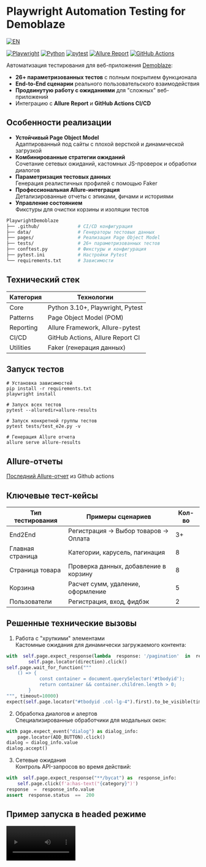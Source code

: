 # Playwright Automation Testing for Demoblaze

[![EN](https://img.shields.io/badge/EN-english-CC0000?logo=unitedkingdom&logoColor=white)](https://github.com/Ewerall/PlaywrightDemoblaze/blob/main/Readme.en.md)

[![Playwright](https://img.shields.io/badge/Playwright-2EAD33?logo=playwright&logoColor=white)](https://playwright.dev/)
[![Python](https://img.shields.io/badge/Python-3776AB?logo=python&logoColor=white)](https://www.python.org/)
[![pytest](https://img.shields.io/badge/pytest-0A9EDC?logo=pytest&logoColor=white)](https://docs.pytest.org/)
[![Allure Report](https://img.shields.io/badge/Allure_Report-FF4882?logo=allure&logoColor=white)](https://qameta.io/allure-report/)
[![GitHub Actions](https://img.shields.io/badge/GitHub_Actions-2088FF?logo=githubactions&logoColor=white)](https://github.com/Ewerall/PlaywrightDemoblaze/actions/workflows/ci.yml)

Автоматизация тестирования для веб-приложения [Demoblaze](https://demoblaze.com):
- **26+ параметризованных тестов** с полным покрытием функционала
- **End-to-End сценарии** реального пользовательского взаимодействия
- **Продвинутую работу с ожиданиями** для "сложных" веб-приложений
- Интеграцию с **Allure Report** и **GitHub Actions CI/CD**

## Особенности реализации

- **Устойчивый Page Object Model**  
  Адаптированный под сайты с плохой версткой и динамической загрузкой
- **Комбинированные стратегии ожиданий**  
  Сочетание сетевых ожиданий, кастомных JS-проверок и обработки диалогов
- **Параметризация тестовых данных**  
  Генерация реалистичных профилей с помощью Faker
- **Профессиональная Allure-интеграция**  
  Детализированные отчеты с эпиками, фичами и историями
- **Управление состоянием**  
  Фикстуры для очистки корзины и изоляции тестов

```bash
PlaywrightDemoblaze
├── .github/              # CI/CD конфигурация
├── data/                 # Генераторы тестовых данных
├── pages/                # Реализация Page Object Model
├── tests/                # 26+ параметризованных тестов
├── conftest.py           # Фикстуры и конфигурация
├── pytest.ini            # Настройки Pytest
└── requirements.txt      # Зависимости
```

## Технический стек

| Категория  | Технологии |
|--|--|
| Core | Python 3.10+, Playwright, Pytest |]
| Patterns | Page Object Model (POM)|
| Reporting| Allure Framework, Allure-pytest|
| CI/CD | GitHub Actions, Allure Report CI |
| Utilities | Faker (генерация данных) |

## Запуск тестов
```
# Установка зависимостей
pip install -r requirements.txt
playwright install

# Запуск всех тестов
pytest --alluredir=allure-results

# Запуск конкретной группы тестов
pytest tests/test_e2e.py -v

# Генерация Allure отчета
allure serve allure-results
```
## Allure-отчеты
[Последний Allure-отчет](https://ewerall.github.io/PlaywrightDemoblaze/#suites/ac0d5a5ca3595f3896d8c76597ca74f3/3c820b7c61d675ab/ "Allure") из Github actions

##  Ключевые тест-кейсы
Тип тестирования |	Примеры сценариев |	Кол-во
|--|--|--|
End2End | Регистрация → Выбор товаров → Оплата | 3+
Главная страница |Категории, карусель, пагинация |	8
Страница товара | Проверка данных, добавление в корзину | 8
Корзина	| Расчет сумм, удаление, оформление | 5
Пользователи |Регистрация, вход, фидбэк | 2

## Решенные технические вызовы

1. Работа с "хрупкими" элементами <br>
Кастомные ожидания для динамически загружаемого контента:
```python
with  self.page.expect_response(lambda  response: '/pagination'  in  response.url  and  response.status  ==  200):
        self.page.locator(direction).click()
self.page.wait_for_function("""
	() => {
            const container = document.querySelector('#tbodyid');
            return container && container.children.length > 0;
        }
""", timeout=10000)
expect(self.page.locator("#tbodyid .col-lg-4").first).to_be_visible(timeout=10000)
```
2. Обработка диалогов и алертов <br>
Специализированные обработчики для модальных окон:

```python
with page.expect_event("dialog") as dialog_info:
    page.locator(ADD_BUTTON).click()
dialog = dialog_info.value
dialog.accept()
```

3. Сетевые ожидания <br>
Контроль API-запросов во время действий:

```python
with  self.page.expect_response("**/bycat") as  response_info:
	self.page.click(f'a:has-text("{category}")')
response  =  response_info.value
assert  response.status  ==  200
```

## Пример запуска в headed режиме

<video src='https://github.com/user-attachments/assets/1c503fa2-f8ec-4cfc-a1f5-7eefd5123ff6' width=180/>
